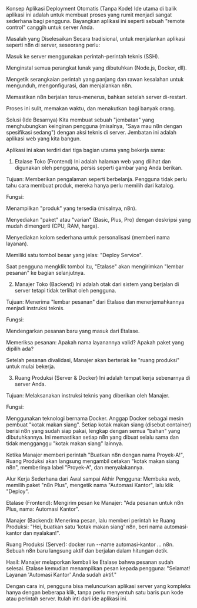Konsep Aplikasi Deployment Otomatis (Tanpa Kode)
Ide utama di balik aplikasi ini adalah untuk membuat proses yang rumit menjadi sangat sederhana bagi pengguna. Bayangkan aplikasi ini seperti sebuah "remote control" canggih untuk server Anda.

Masalah yang Diselesaikan
Secara tradisional, untuk menjalankan aplikasi seperti n8n di server, seseorang perlu:

Masuk ke server menggunakan perintah-perintah teknis (SSH).

Menginstal semua perangkat lunak yang dibutuhkan (Node.js, Docker, dll).

Mengetik serangkaian perintah yang panjang dan rawan kesalahan untuk mengunduh, mengonfigurasi, dan menjalankan n8n.

Memastikan n8n berjalan terus-menerus, bahkan setelah server di-restart.

Proses ini sulit, memakan waktu, dan menakutkan bagi banyak orang.

Solusi (Ide Besarnya)
Kita membuat sebuah "jembatan" yang menghubungkan keinginan pengguna (misalnya, "Saya mau n8n dengan spesifikasi sedang") dengan aksi teknis di server. Jembatan ini adalah aplikasi web yang kita bangun.

Aplikasi ini akan terdiri dari tiga bagian utama yang bekerja sama:

1. Etalase Toko (Frontend)
Ini adalah halaman web yang dilihat dan digunakan oleh pengguna, persis seperti gambar yang Anda berikan.

Tujuan: Memberikan pengalaman seperti berbelanja. Pengguna tidak perlu tahu cara membuat produk, mereka hanya perlu memilih dari katalog.

Fungsi:

Menampilkan "produk" yang tersedia (misalnya, n8n).

Menyediakan "paket" atau "varian" (Basic, Plus, Pro) dengan deskripsi yang mudah dimengerti (CPU, RAM, harga).

Menyediakan kolom sederhana untuk personalisasi (memberi nama layanan).

Memiliki satu tombol besar yang jelas: "Deploy Service".

Saat pengguna mengklik tombol itu, "Etalase" akan mengirimkan "lembar pesanan" ke bagian selanjutnya.

2. Manajer Toko (Backend)
Ini adalah otak dari sistem yang berjalan di server tetapi tidak terlihat oleh pengguna.

Tujuan: Menerima "lembar pesanan" dari Etalase dan menerjemahkannya menjadi instruksi teknis.

Fungsi:

Mendengarkan pesanan baru yang masuk dari Etalase.

Memeriksa pesanan: Apakah nama layanannya valid? Apakah paket yang dipilih ada?

Setelah pesanan divalidasi, Manajer akan berteriak ke "ruang produksi" untuk mulai bekerja.

3. Ruang Produksi (Server & Docker)
Ini adalah tempat kerja sebenarnya di server Anda.

Tujuan: Melaksanakan instruksi teknis yang diberikan oleh Manajer.

Fungsi:

Menggunakan teknologi bernama Docker. Anggap Docker sebagai mesin pembuat "kotak makan siang". Setiap kotak makan siang (disebut container) berisi n8n yang sudah siap pakai, lengkap dengan semua "bahan" yang dibutuhkannya. Ini memastikan setiap n8n yang dibuat selalu sama dan tidak mengganggu "kotak makan siang" lainnya.

Ketika Manajer memberi perintah "Buatkan n8n dengan nama Proyek-A!", Ruang Produksi akan langsung mengambil cetakan "kotak makan siang n8n", memberinya label "Proyek-A", dan menyalakannya.

Alur Kerja Sederhana dari Awal sampai Akhir
Pengguna: Membuka web, memilih paket "n8n Plus", mengetik nama "Automasi Kantor", lalu klik "Deploy".

Etalase (Frontend): Mengirim pesan ke Manajer: "Ada pesanan untuk n8n Plus, nama: Automasi Kantor".

Manajer (Backend): Menerima pesan, lalu memberi perintah ke Ruang Produksi: "Hei, buatkan satu 'kotak makan siang' n8n, beri nama automasi-kantor dan nyalakan!".

Ruang Produksi (Server): docker run --name automasi-kantor ... n8n. Sebuah n8n baru langsung aktif dan berjalan dalam hitungan detik.

Hasil: Manajer melaporkan kembali ke Etalase bahwa pesanan sudah selesai. Etalase kemudian menampilkan pesan kepada pengguna: "Selamat! Layanan 'Automasi Kantor' Anda sudah aktif."

Dengan cara ini, pengguna bisa meluncurkan aplikasi server yang kompleks hanya dengan beberapa klik, tanpa perlu menyentuh satu baris pun kode atau perintah server. Itulah inti dari ide aplikasi ini.